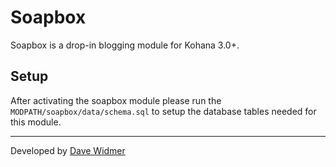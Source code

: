 # Soapbox

Soapbox is a drop-in blogging module for Kohana 3.0+.

## Setup

After activating the soapbox module please run the `MODPATH/soapbox/data/schema.sql` to setup the database tables needed for this module.

---

Developed by [Dave Widmer](http://www.davewidmer.net)
